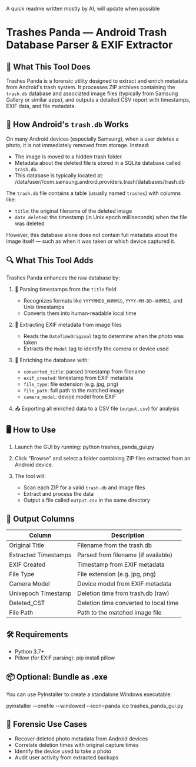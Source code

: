 A quick readme written mostly by AI, will update when possible



Trashes Panda — Android Trash Database Parser & EXIF Extractor
===============================================================

🧠 What This Tool Does
----------------------
Trashes Panda is a forensic utility designed to extract and enrich metadata from Android's trash system. It processes ZIP archives containing the `trash.db` database and associated image files (typically from Samsung Gallery or similar apps), and outputs a detailed CSV report with timestamps, EXIF data, and file metadata.

📁 How Android's `trash.db` Works
---------------------------------
On many Android devices (especially Samsung), when a user deletes a photo, it is not immediately removed from storage. Instead:

- The image is moved to a hidden trash folder.
- Metadata about the deleted file is stored in a SQLite database called `trash.db`.
- This database is typically located at:
  /data/user/<userid>/com.samsung.android.providers.trash/databases/trash.db

The `trash.db` file contains a table (usually named `trashes`) with columns like:

- `title`: the original filename of the deleted image
- `date_deleted`: the timestamp (in Unix epoch milliseconds) when the file was deleted

However, this database alone does not contain full metadata about the image itself — such as when it was taken or which device captured it.

🔍 What This Tool Adds
----------------------
Trashes Panda enhances the raw database by:

1. 🧠 Parsing timestamps from the `title` field  
   - Recognizes formats like `YYYYMMDD_HHMMSS`, `YYYY-MM-DD-HHMMSS`, and Unix timestamps
   - Converts them into human-readable local time

2. 📸 Extracting EXIF metadata from image files  
   - Reads the `DateTimeOriginal` tag to determine when the photo was taken
   - Extracts the `Model` tag to identify the camera or device used

3. 🧾 Enriching the database with:
   - `converted_title`: parsed timestamp from filename
   - `exif_created`: timestamp from EXIF metadata
   - `file_type`: file extension (e.g. jpg, png)
   - `file_path`: full path to the matched image
   - `camera_model`: device model from EXIF

4. 📤 Exporting all enriched data to a CSV file (`output.csv`) for analysis

🖥️ How to Use
--------------
1. Launch the GUI by running:
   python trashes_panda_gui.py

2. Click "Browse" and select a folder containing ZIP files extracted from an Android device.

3. The tool will:
   - Scan each ZIP for a valid `trash.db` and image files
   - Extract and process the data
   - Output a file called `output.csv` in the same directory

📄 Output Columns
-----------------
| Column               | Description                                      |
|----------------------|--------------------------------------------------|
| Original Title       | Filename from the trash.db                       |
| Extracted Timestamps | Parsed from filename (if available)              |
| EXIF Created         | Timestamp from EXIF metadata                     |
| File Type            | File extension (e.g. jpg, png)                   |
| Camera Model         | Device model from EXIF metadata                  |
| Unixepoch Timestamp  | Deletion time from trash.db (raw)                |
| Deleted_CST          | Deletion time converted to local time            |
| File Path            | Path to the matched image file                   |

🛠️ Requirements
---------------
- Python 3.7+
- Pillow (for EXIF parsing):
  pip install pillow

📦 Optional: Bundle as .exe
---------------------------
You can use PyInstaller to create a standalone Windows executable:

  pyinstaller --onefile --windowed --icon=panda.ico trashes_panda_gui.py

🧪 Forensic Use Cases
---------------------
- Recover deleted photo metadata from Android devices
- Correlate deletion times with original capture times
- Identify the device used to take a photo
- Audit user activity from extracted backups
